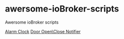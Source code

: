 # awersome-ioBroker-scripts
Awersome ioBroker scripts

[Alarm Clock](https://gist.github.com/LightVolk/64e3f43e14d004cc8811ff422eafbb67)
[Door Open\Close Notifier](https://gist.github.com/LightVolk/19efae462e3381ac31597fd320d41c3d)
